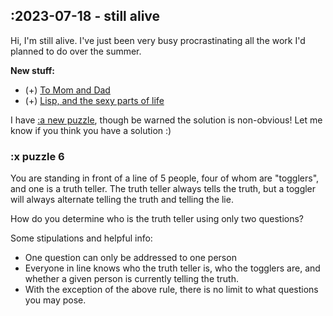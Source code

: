## :2023-07-18 - still alive

Hi, I'm still alive. 
I've just been very busy procrastinating all the work I'd planned to do over the summer.

**New stuff:**
- (+) [To Mom and Dad](/posts/parent)
- (+) [Lisp, and the sexy parts of life](/posts/lisp)

I have [\:a new puzzle](#puzzle-6), though be warned the solution is non-obvious!
Let me know if you think you have a solution :)

### \:x puzzle 6
You are standing in front of a line of 5 people, four of whom are "togglers", and one is a truth teller. 
The truth teller always tells the truth, but a toggler will always alternate telling the truth and telling the lie. 

How do you determine who is the truth teller using only two questions?

Some stipulations and helpful info:
- One question can only be addressed to one person
- Everyone in line knows who the truth teller is, who the togglers are, and whether a given person is currently telling the truth. 
- With the exception of the above rule, there is no limit to what questions you may pose. 
